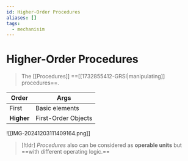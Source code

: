 ```yaml
---
id: Higher-Order Procedures
aliases: []
tags:
  - mechanisim
---
```


# Higher-Order Procedures
> The [[Procedures]] ==[[1732855412-GRSI|manipulating]] procedures==.

| Order      | Args                |
| ---------- | ------------------- |
| First      | Basic elements      |
| **Higher** | First-Order Objects |

![[IMG-20241203111409164.png]]

> [!tldr]
> _Procedures_ also can be considered as **operable units** but ==with different operating logic.==
